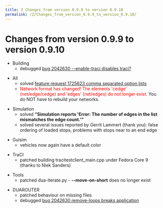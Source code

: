 ```yaml
---
title: Z Changes from version 0.9.9 to version 0.9.10
permalink: /Z/Changes_from_version_0.9.9_to_version_0.9.10/
---
```


Changes from version 0.9.9 to version 0.9.10
============================================

-   Building
    -   debugged [bug 2042630 --enable-traci disables traci?](http://sourceforge.net/tracker/index.php?func=detail&aid=2050900&group_id=45607&atid=443421)

<!-- -->

-   All
    -   solved [feature request 1725623 comma separated option lists](https://sourceforge.net/tracker/index.php?func=detail&aid=1725623&group_id=45607&atid=443424)
    -   <font color="red">Network format has changed! The elements 'cedge' (net/edge/cedge) and 'edges' (net/edges) do not longer exist.</font> You do NOT have to rebuild your networks.

<!-- -->

-   Simulation
    -   solved <b>“Simulation reports 'Error: The number of edges in the list mismatches the edge count.'”</b>
    -   solved several issues reported by Gerrit Lammert (thank you): false ordering of loaded stops, problems with stops near to an end edge

<!-- -->

-   Guisim
    -   vehicles now again have a default color

<!-- -->

-   TraCI
    -   patched building tracitestclient_main.cpp under Fedora Core 9 (thanks to Niek Sanders)

<!-- -->

-   Tools
    -   patched dua-iterate.py - **--move-on-short** does no longer exist

<!-- -->

-   DUAROUTER
    -   patched behaviour on missing files
    -   debugged [bug 2042630 remove-loops breaks application](http://sourceforge.net/tracker/index.php?func=detail&aid=2042630&group_id=45607&atid=443421)
